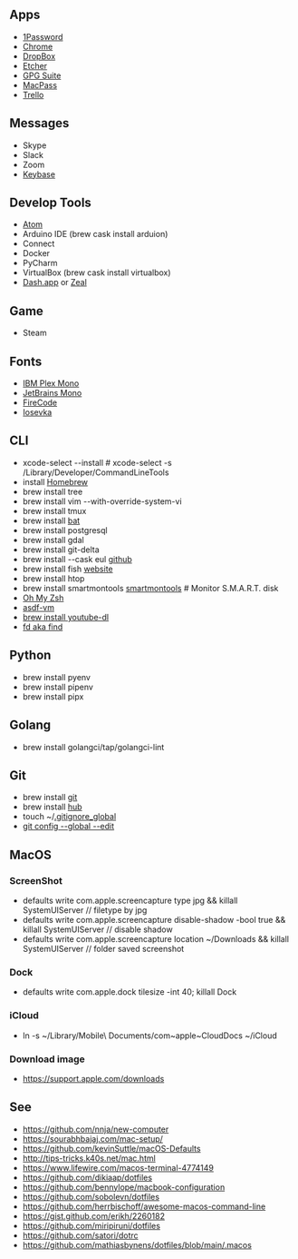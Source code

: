 ## Apps
- [1Password](https://1password.com/)
- [Chrome](https://www.google.com/chrome/)
- [DropBox](https://www.dropbox.com/)
- [Etcher](https://www.balena.io/etcher/)
- [GPG Suite](https://gpgtools.org/)
- [MacPass](https://macpassapp.org/)
- [Trello](https://trello.com/en/platforms)

## Messages
- Skype
- Slack
- Zoom
- [Keybase](https://keybase.io/sgaynetdinov)

## Develop Tools
- [Atom](https://atom.io/)
- Arduino IDE (brew cask install arduion)
- Connect
- Docker
- PyCharm
- VirtualBox (brew cask install virtualbox)
- [Dash.app](https://kapeli.com/dash) or [Zeal](https://zealdocs.org/)

## Game
- Steam

## Fonts
- [IBM Plex Mono](https://github.com/IBM/plex)
- [JetBrains Mono](https://github.com/JetBrains/JetBrainsMono)
- [FireCode](https://github.com/tonsky/FiraCode)
- [Iosevka](https://typeof.net/Iosevka/)

## CLI
- xcode-select --install  # xcode-select -s /Library/Developer/CommandLineTools
- install [Homebrew](https://brew.sh/)
- brew install tree
- brew install vim --with-override-system-vi
- brew install tmux
- brew install [bat](https://github.com/sharkdp/bat)
- brew install postgresql
- brew install gdal
- brew install git-delta
- brew install --cask eul [github](https://github.com/gao-sun/eul)
- brew install fish [website](https://fishshell.com/)
- brew install htop
- brew install smartmontools [smartmontools](https://www.smartmontools.org/)  # Monitor S.M.A.R.T. disk
- [Oh My Zsh](https://github.com/ohmyzsh/ohmyzsh)
- [asdf-vm](https://github.com/asdf-vm/asdf)
- [brew install youtube-dl](https://github.com/ytdl-org/youtube-dl/)
- [fd aka find](https://github.com/sharkdp/fd)

## Python
- brew install pyenv
- brew install pipenv
- brew install pipx

## Golang
- brew install golangci/tap/golangci-lint

## Git
- brew install [git](https://git-scm.com/)
- brew install [hub](https://github.com/github/hub)
- touch ~/[.gitignore_global](https://github.com/sgaynetdinov/rc/blob/master/.gitignore_global)
- [git config --global --edit](https://github.com/sgaynetdinov/rc/blob/master/git_config_global.ini)


## MacOS

### ScreenShot
- defaults write com.apple.screencapture type jpg && killall SystemUIServer // filetype by jpg
- defaults write com.apple.screencapture disable-shadow -bool true && killall SystemUIServer // disable shadow
- defaults write com.apple.screencapture location ~/Downloads && killall SystemUIServer // folder saved screenshot

### Dock
- defaults write com.apple.dock tilesize -int 40; killall Dock

### iCloud
- ln -s \~/Library/Mobile\ Documents/com\~apple\~CloudDocs ~/iCloud

### Download image
- https://support.apple.com/downloads

## See
- https://github.com/nnja/new-computer
- https://sourabhbajaj.com/mac-setup/
- https://github.com/kevinSuttle/macOS-Defaults
- http://tips-tricks.k40s.net/mac.html
- https://www.lifewire.com/macos-terminal-4774149
- https://github.com/dikiaap/dotfiles
- https://github.com/bennylope/macbook-configuration
- https://github.com/sobolevn/dotfiles
- https://github.com/herrbischoff/awesome-macos-command-line
- https://gist.github.com/erikh/2260182
- https://github.com/miripiruni/dotfiles
- https://github.com/satori/dotrc
- https://github.com/mathiasbynens/dotfiles/blob/main/.macos
